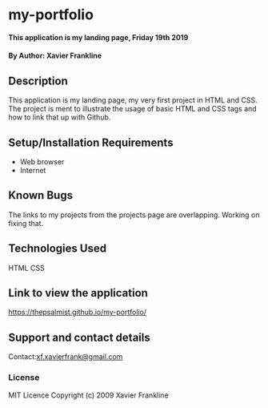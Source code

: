 # my-portfolio
#### This application is my landing page, Friday 19th 2019
#### By **Author: Xavier Frankline**
## Description
This application is my landing page, my very first project in HTML and CSS. The project is ment to illustrate the usage of basic HTML and CSS tags and how to link that up with Github.
## Setup/Installation Requirements
* Web browser 
* Internet

## Known Bugs
The links to my projects from the projects page are overlapping. Working on fixing that.
## Technologies Used
HTML
CSS
## Link to view the application
https://thepsalmist.github.io/my-portfolio/
## Support and contact details
Contact:xf.xavierfrank@gmail.com
### License
MIT Licence
Copyright (c) 2009 Xavier Frankline
